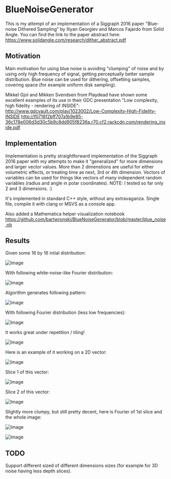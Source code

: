 # BlueNoiseGenerator

This is my attempt of an implementation of a Siggraph 2016 paper "Blue-noise Dithered Sampling" by Iliyan Georgiev and Marcos Fajardo from Solid Angle.
You can find the link to the paper abstract here: https://www.solidangle.com/research/dither_abstract.pdf 

## Motivation 

Main motivation for using blue noise is avoiding "clumping" of noise and by using only high frequency of signal, getting perceptually better sample distribution. 
Blue noise can be used for dithering, offsetting samples, covering space (for example uniform disk sampling).

Mikkel Gjol and Mikken Svendsen from Playdead have shown some excellent examples of its use in their GDC presentation "Low complexity, high fidelity - rendering of INSIDE":
http://www.gdcvault.com/play/1023002/Low-Complexity-High-Fidelity-INSIDE 
http://f0716f2bff707a1b9e85-36c178e006d3d30c5b9c8dd905f8236a.r70.cf2.rackcdn.com/rendering_inside.pdf 

## Implementation 

Implementation is pretty straightforward implementation of the Siggraph 2016 paper with my attempts to make it "generalized" for more dimensions and larger vector values.
More than 2 dimenstions are useful for either volumetric effects, or treating time as next, 3rd or 4th dimension.
Vectors of variables can be used for things like vectors of many independent random variables (radius and angle in polar coordinates).
NOTE: I tested so far only 2 and 3 dimensions. :) 

It's implemented in standard C++ style, without any extravaganza.
Single file, compile it with clang or MSVS as a console app.

Also added a Mathematica helper visualization notebook https://github.com/bartwronski/BlueNoiseGenerator/blob/master/blue_noise.nb 

## Results

Given some 16 by 16 intial distribution:

![Image](https://github.com/bartwronski/BlueNoiseGenerator/blob/master/Images/initial.png)

With following white-noise-like Fourier distribution:

![Image](https://github.com/bartwronski/BlueNoiseGenerator/blob/master/Images/initial_fourier.png)

Algorithm generates following pattern:

![Image](https://github.com/bartwronski/BlueNoiseGenerator/blob/master/Images/blue_noise.png)

With following Fourier distribution (less low frequencies):

![Image](https://github.com/bartwronski/BlueNoiseGenerator/blob/master/Images/blue_noise_fourier.png)

It works great under repetition / tiling!

![Image](https://github.com/bartwronski/BlueNoiseGenerator/blob/master/Images/blue_noise_repeated.png)


Here is an example of it working on a 2D vector:

![Image](https://github.com/bartwronski/BlueNoiseGenerator/blob/master/Images/vector2.png)

Slice 1 of this vector:

![Image](https://github.com/bartwronski/BlueNoiseGenerator/blob/master/Images/vector2a.png)

Slice 2 of this vector:

![Image](https://github.com/bartwronski/BlueNoiseGenerator/blob/master/Images/vector2b.png)

Slightly more clumpy, but still pretty decent, here is Fourier of 1st slice and the whole image:

![Image](https://github.com/bartwronski/BlueNoiseGenerator/blob/master/Images/vector2_fourier.png)

![Image](https://github.com/bartwronski/BlueNoiseGenerator/blob/master/Images/vector2a_fourier.png)

## TODO

Support different sized of different dimensions sizes (for example for 3D noise having less depth slices).
